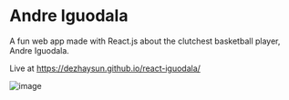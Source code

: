 # Andre Iguodala

A fun web app made with React.js about the clutchest basketball player, Andre Iguodala.

Live at https://dezhaysun.github.io/react-iguodala/

![image](https://github.com/DeZhaysun/react-iguodala/assets/61562373/95791085-1c01-462d-b771-00b4f3d2c1fc)
